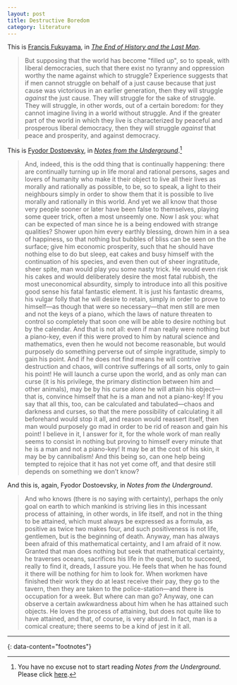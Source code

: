 ```yaml
---
layout: post
title: Destructive Boredom
category: literature
---
```


This is [Francis Fukuyama](https://en.wikipedia.org/wiki/Francis_Fukuyama), in [_The End of History and the Last Man_](https://en.wikipedia.org/wiki/The_End_of_History_and_the_Last_Man).

> But supposing that the world has become "filled up", so to speak, with liberal democracies, such that there exist no tyranny and oppression worthy the name against which to struggle? Experience suggests that if men cannot struggle on behalf of a just cause because that just cause was victorious in an earlier generation, then they will struggle *against* the just cause. They will struggle for the sake of struggle. They will struggle, in other words, out of a certain boredom: for they cannot imagine living in a world without struggle. And if the greater part of the world in which they live is characterized by peaceful and prosperous liberal democracy, then they will struggle *against* that peace and prosperity, and against democracy.

This is [Fyodor Dostoevsky](https://en.wikipedia.org/wiki/Fyodor_Dostoevsky), in [*Notes from the Underground*](https://en.wikipedia.org/wiki/Notes_from_Underground).[^1]

>And, indeed, this is the odd thing that is continually happening: there are continually turning up in life moral and rational persons, sages and lovers of humanity who make it their object to live all their lives as morally and rationally as possible, to be, so to speak, a light to their neighbours simply in order to show them that it is possible to live morally and rationally in this world. And yet we all know that those very people sooner or later have been false to themselves, playing some queer trick, often a most unseemly one. Now I ask you: what can be expected of man since he is a being endowed with strange qualities? Shower upon him every earthly blessing, drown him in a sea of happiness, so that nothing but bubbles of bliss can be seen on the surface; give him economic prosperity, such that he should have nothing else to do but sleep, eat cakes and busy himself with the continuation of his species, and even then out of sheer ingratitude, sheer spite, man would play you some nasty trick. He would even risk his cakes and would deliberately desire the most fatal rubbish, the most uneconomical absurdity, simply to introduce into all this positive good sense his fatal fantastic element. It is just his fantastic dreams, his vulgar folly that he will desire to retain, simply in order to prove to himself—as though that were so necessary—that men still are men and not the keys of a piano, which the laws of nature threaten to control so completely that soon one will be able to desire nothing but by the calendar. And that is not all: even if man really were nothing but a piano-key, even if this were proved to him by natural science and mathematics, even then he would not become reasonable, but would purposely do something perverse out of simple ingratitude, simply to gain his point. And if he does not find means he will contrive destruction and chaos, will contrive sufferings of all sorts, only to gain his point! He will launch a curse upon the world, and as only man can curse (it is his privilege, the primary distinction between him and other animals), may be by his curse alone he will attain his object—that is, convince himself that he is a man and not a piano-key! If you say that all this, too, can be calculated and tabulated—chaos and darkness and curses, so that the mere possibility of calculating it all beforehand would stop it all, and reason would reassert itself, then man would purposely go mad in order to be rid of reason and gain his point! I believe in it, I answer for it, for the whole work of man really seems to consist in nothing but proving to himself every minute that he is a man and not a piano-key! It may be at the cost of his skin, it may be by cannibalism! And this being so, can one help being tempted to rejoice that it has not yet come off, and that desire still depends on something we don’t know?

And this is, again, Fyodor Dostoevsky, in *Notes from the Underground*.

>And who knows (there is no saying with certainty), perhaps the only goal on earth to which mankind is striving lies in this incessant process of attaining, in other words, in life itself, and not in the thing to be attained, which must always be expressed as a formula, as positive as twice two makes four, and such positiveness is not life, gentlemen, but is the beginning of death. Anyway, man has always been afraid of this mathematical certainty, and I am afraid of it now. Granted that man does nothing but seek that mathematical certainty, he traverses oceans, sacrifices his life in the quest, but to succeed, really to find it, dreads, I assure you. He feels that when he has found it there will be nothing for him to look for. When workmen have finished their work they do at least receive their pay, they go to the tavern, then they are taken to the police-station—and there is occupation for a week. But where can man go? Anyway, one can observe a certain awkwardness about him when he has attained such objects. He loves the process of attaining, but does not quite like to have attained, and that, of course, is very absurd. In fact, man is a comical creature; there seems to be a kind of jest in it all.


---
{: data-content="footnotes"}

[^1]: You have no excuse not to start reading *Notes from the Underground*. Please click [here](https://www.gutenberg.org/files/600/600-h/600-h.htm).